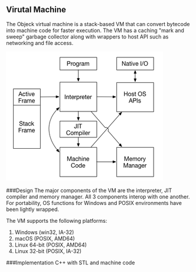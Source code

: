 ## Virutal Machine
The Objeck virtual machine is a stack-based VM that can convert bytecode into machine code for faster execution. The VM has a caching "mark and sweep" garbage collector along with wrappers to host API such as networking and file access.

![alt text](../../images/design3.png "Objeck VM")

###Design
The major components of the VM are the interpreter, JIT compiler and memory manager. All 3 components interop with one another. For portability, OS functions for Windows and POSIX environments have been lightly wrapped.

The VM supports the following platforms:

1. Windows (win32, IA-32)
2. macOS (POSIX, AMD64)
3. Linux 64-bit (POSIX, AMD64)
4. Linux 32-bit (POSIX, IA-32)

###Implementation
C++ with STL and machine code
